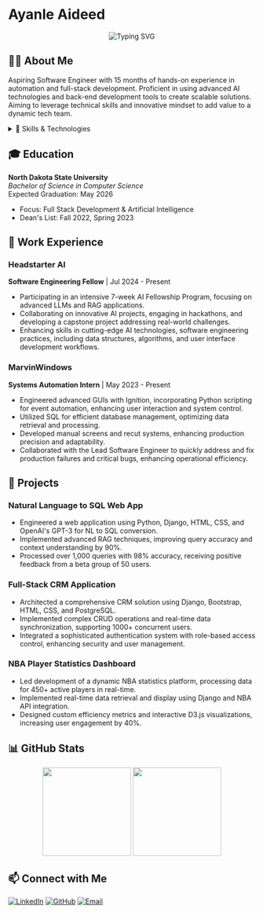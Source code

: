 # Ayanle Aideed

<div align="center">
  <img src="https://readme-typing-svg.herokuapp.com?font=Fira+Code&size=24&duration=4000&pause=1000&color=00FF00&center=true&vCenter=true&width=800&lines=Aspiring+Software+Engineer;Full+Stack+Developer;AI+Enthusiast;NDSU+Computer+Science+Student" alt="Typing SVG" />
</div>

## 👨‍💻 About Me

Aspiring Software Engineer with 15 months of hands-on experience in automation and full-stack development. Proficient in using advanced AI technologies and back-end development tools to create scalable solutions. Aiming to leverage technical skills and innovative mindset to add value to a dynamic tech team.

<details>
<summary>🌟 Skills & Technologies</summary>

### Programming Languages
![Python](https://img.shields.io/badge/-Python-3776AB?style=flat-square&logo=Python&logoColor=white)
![Java](https://img.shields.io/badge/-Java-007396?style=flat-square&logo=Java&logoColor=white)
![JavaScript](https://img.shields.io/badge/-JavaScript-F7DF1E?style=flat-square&logo=JavaScript&logoColor=black)
![C#](https://img.shields.io/badge/-C%23-239120?style=flat-square&logo=C-Sharp&logoColor=white)
![SQL](https://img.shields.io/badge/-SQL-4479A1?style=flat-square&logo=MySQL&logoColor=white)
![Racket](https://img.shields.io/badge/-Racket-9F1D20?style=flat-square&logo=Racket&logoColor=white)

### Web Development
![Django](https://img.shields.io/badge/-Django-092E20?style=flat-square&logo=Django&logoColor=white)
![React](https://img.shields.io/badge/-React-61DAFB?style=flat-square&logo=React&logoColor=black)
![HTML5](https://img.shields.io/badge/-HTML5-E34F26?style=flat-square&logo=HTML5&logoColor=white)
![CSS3](https://img.shields.io/badge/-CSS3-1572B6?style=flat-square&logo=CSS3&logoColor=white)
![Bootstrap](https://img.shields.io/badge/-Bootstrap-7952B3?style=flat-square&logo=Bootstrap&logoColor=white)
![Flask](https://img.shields.io/badge/-Flask-000000?style=flat-square&logo=Flask&logoColor=white)
![Tailwind CSS](https://img.shields.io/badge/-Tailwind_CSS-38B2AC?style=flat-square&logo=Tailwind-CSS&logoColor=white)

### AI/ML
![LLMs](https://img.shields.io/badge/-LLMs-FF6F61?style=flat-square&logo=OpenAI&logoColor=white)
![RAG](https://img.shields.io/badge/-RAG-FF6F61?style=flat-square&logo=OpenAI&logoColor=white)
![NLP](https://img.shields.io/badge/-NLP-FF6F61?style=flat-square&logo=OpenAI&logoColor=white)
![Prompt Engineering](https://img.shields.io/badge/-Prompt_Engineering-FF6F61?style=flat-square&logo=OpenAI&logoColor=white)
![Langchain](https://img.shields.io/badge/-Langchain-FF6F61?style=flat-square&logo=OpenAI&logoColor=white)

### Cloud & Databases
![AWS](https://img.shields.io/badge/-AWS-232F3E?style=flat-square&logo=Amazon-AWS&logoColor=white)
![Azure](https://img.shields.io/badge/-Azure-0089D6?style=flat-square&logo=Microsoft-Azure&logoColor=white)
![PostgreSQL](https://img.shields.io/badge/-PostgreSQL-336791?style=flat-square&logo=PostgreSQL&logoColor=white)
![Firebase](https://img.shields.io/badge/-Firebase-FFCA28?style=flat-square&logo=Firebase&logoColor=black)
![Supabase](https://img.shields.io/badge/-Supabase-3ECF8E?style=flat-square&logo=Supabase&logoColor=white)
![MongoDB](https://img.shields.io/badge/-MongoDB-47A248?style=flat-square&logo=MongoDB&logoColor=white)

### Tools & Methodologies
![Git](https://img.shields.io/badge/-Git-F05032?style=flat-square&logo=Git&logoColor=white)
![GitHub](https://img.shields.io/badge/-GitHub-181717?style=flat-square&logo=GitHub&logoColor=white)
![VS Code](https://img.shields.io/badge/-VS_Code-007ACC?style=flat-square&logo=Visual-Studio-Code&logoColor=white)
![Jupyter](https://img.shields.io/badge/-Jupyter-F37626?style=flat-square&logo=Jupyter&logoColor=white)
![Docker](https://img.shields.io/badge/-Docker-2496ED?style=flat-square&logo=Docker&logoColor=white)
![CI/CD](https://img.shields.io/badge/-CI%2FCD-4B32C3?style=flat-square&logo=Jenkins&logoColor=white)

</details>

## 🎓 Education

**North Dakota State University**  
*Bachelor of Science in Computer Science*  
Expected Graduation: May 2026  
- Focus: Full Stack Development & Artificial Intelligence
- Dean's List: Fall 2022, Spring 2023

## 💼 Work Experience

### Headstarter AI
**Software Engineering Fellow** | Jul 2024 - Present
- Participating in an intensive 7-week AI Fellowship Program, focusing on advanced LLMs and RAG applications.
- Collaborating on innovative AI projects, engaging in hackathons, and developing a capstone project addressing real-world challenges.
- Enhancing skills in cutting-edge AI technologies, software engineering practices, including data structures, algorithms, and user interface development workflows.

### MarvinWindows
**Systems Automation Intern** | May 2023 - Present
- Engineered advanced GUIs with Ignition, incorporating Python scripting for event automation, enhancing user interaction and system control.
- Utilized SQL for efficient database management, optimizing data retrieval and processing.
- Developed manual screens and recut systems, enhancing production precision and adaptability.
- Collaborated with the Lead Software Engineer to quickly address and fix production failures and critical bugs, enhancing operational efficiency.

## 🚀 Projects

### Natural Language to SQL Web App
- Engineered a web application using Python, Django, HTML, CSS, and OpenAI's GPT-3 for NL to SQL conversion.
- Implemented advanced RAG techniques, improving query accuracy and context understanding by 90%.
- Processed over 1,000 queries with 98% accuracy, receiving positive feedback from a beta group of 50 users.

### Full-Stack CRM Application
- Architected a comprehensive CRM solution using Django, Bootstrap, HTML, CSS, and PostgreSQL.
- Implemented complex CRUD operations and real-time data synchronization, supporting 1000+ concurrent users.
- Integrated a sophisticated authentication system with role-based access control, enhancing security and user management.

### NBA Player Statistics Dashboard
- Led development of a dynamic NBA statistics platform, processing data for 450+ active players in real-time.
- Implemented real-time data retrieval and display using Django and NBA API integration.
- Designed custom efficiency metrics and interactive D3.js visualizations, increasing user engagement by 40%.

## 📊 GitHub Stats

<div align="center">
  <img height="180em" src="https://github-readme-stats.vercel.app/api?username=ayanleaideed&show_icons=true&theme=radical&include_all_commits=true&count_private=true"/>
  <img height="180em" src="https://github-readme-stats.vercel.app/api/top-langs/?username=ayanleaideed&layout=compact&langs_count=7&theme=radical"/>
</div>

## 📫 Connect with Me

[![LinkedIn](https://img.shields.io/badge/-LinkedIn-0077B5?style=for-the-badge&logo=LinkedIn&logoColor=white)](https://www.linkedin.com/in/ayanle-aideed-118752252/)
[![GitHub](https://img.shields.io/badge/-GitHub-181717?style=for-the-badge&logo=GitHub&logoColor=white)](https://github.com/ayanleaideed)
[![Email](https://img.shields.io/badge/-Email-D14836?style=for-the-badge&logo=Gmail&logoColor=white)](mailto:ayanle.aideed@example.com)
